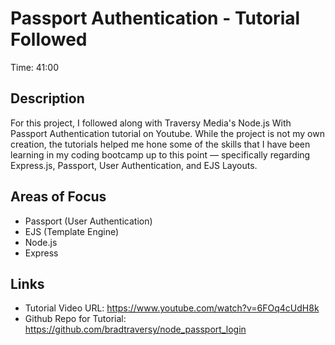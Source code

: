 # Passport Authentication - Tutorial Followed

Time: 41:00

## Description

For this project, I followed along with Traversy Media's Node.js With Passport Authentication tutorial on Youtube. While the project is not my own creation, the tutorials helped me hone some of the skills that I have been learning in my coding bootcamp up to this point — specifically regarding Express.js, Passport, User Authentication, and EJS Layouts.

## Areas of Focus

- Passport (User Authentication)
- EJS (Template Engine)
- Node.js
- Express

## Links

- Tutorial Video URL: https://www.youtube.com/watch?v=6FOq4cUdH8k
- Github Repo for Tutorial: https://github.com/bradtraversy/node_passport_login
